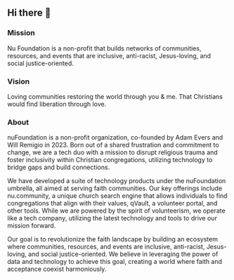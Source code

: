 ## Hi there 👋

### Mission
Nu Foundation is a non-profit that builds networks of communities, resources, and events that are inclusive, anti-racist, Jesus-loving, and social justice-oriented.

### Vision 
Loving communities restoring the world through you & me. That Christians would find liberation through love.

### About 
nuFoundation is a non-profit organization, co-founded by Adam Evers and Will Remigio in 2023. Born out of a shared frustration and commitment to change, we are a tech duo with a mission to disrupt religious trauma and foster inclusivity within Christian congregations, utilizing technology to bridge gaps and build connections.

We have developed a suite of technology products under the nuFoundation umbrella, all aimed at serving faith communities. Our key offerings include nu.community, a unique church 
search engine that allows individuals to find congregations that align with their values, qVault, a volunteer portal, and other tools. While we are powered by the spirit of volunteerism, we operate like a tech company, utilizing the latest technology and tools to drive our mission forward.

Our goal is to revolutionize the faith landscape by building an ecosystem where communities, resources, and events are inclusive, anti-racist, Jesus-loving, and social justice-oriented. We believe in leveraging the power of data and technology to achieve this goal, creating a world where faith and acceptance coexist harmoniously.
